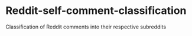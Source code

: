 # Reddit-self-comment-classification
Classification of Reddit comments into their respective subreddits
